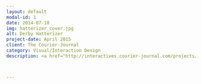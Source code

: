 ```yaml
---
layout: default
modal-id: 1
date: 2014-07-18
img: hatterizer_cover.jpg
alt: Derby Hatterizer
project-date: April 2015
client: The Courier-Journal
category: Visual/Interaction Design
description: <a href="http://interactives.courier-journal.com/projects/derby-hatterizer/" target="_blank">See the live project!</a></br><div class = "portfolio-desc"><h3>Concept Overview</h3><p>The Derby Hatterizer is a web app that maximizes the fashion frenzy in Louisville surrounding the Kentucky Derby. It allows users to take/upload their photos and digitally place a Kentucky Derby hat on their heads, or even design their own. The user can then share their final image on social media.</p><h3>Challenge</h3><p>Stakeholders at the Courier-Journal wanted to provide a unique Kentucky Derby-themed digital experience for the online subscribers. The goal was to generate social engagement by having users participate in using a digital product and sharing the result on social media.  We would measure success of the project based on unique visitors to the interactive project as well as generated social engagement (Facebook shares) from our younger online subscribers.</p><img src="../img/portfolio/hatterizer_persona.jpg" class="img-responsive img-centered" alt"Persona"><h3>Process</h3><h4>Brainstorm</h4><p>I co-lead brainstorming sessions with stakeholders to come up with ideas about what sort of product we could deliver. The initial thought was that we could create a simple website that allowed the users to decorate cartoon-stylized horses. I quickly created a mockup of such a product but after some initial user testing (based on opinion of the concept alone), the result wasn’t as engaging as we initially thought. Polled potential users couldn’t see themselves spending time decorating a cartoon horse and sharing the images with their friends. Back to the drawing board.</p><img src="../img/portfolio/hatterizer_horse.jpg" class="img-responsive img-centered" alt"Original Horse Idea"><p>I then had the thought that, perhaps, if the interactive was a bit more user-centric, we could increase engagement and promote social interaction. Perhaps, instead of designing and decorating horses, the user could upload a photo of themselves and design their own Kentucky Derby hat? We discussed the idea in another brainstorming session and the idea ended up running parallel to an idea of one of the primary stakeholders - and thus the Derby Hatterizer was born.</p><h4>Competitive Analysis</h4><p>I did a little bit of digging to see if anyone else had produced a similar product. I did this to see if there would be any overlap in the product that we were creating. I also wanted to see what is successful about similar projects and to see if I could learn from any pitfalls in the competitor’s project. In this case the Indy Star had previously produced a similar interactive featuring the Indiana Colt’s quarterback’s neck-beard, or, “Neard". Screen capture below:</p><p><img src="../img/portfolio/hatterizer_neard.jpg" class="img-responsive img-centered" alt"IndyStar Neard Interactive">From this analysis I was able to see that once the user went through the process of uploading their photo and placing the beard on their face, in order to share their photo they were required to download the image to their local drive and the manually upload to Facebook. This was simply too bulky and added too many stress points on the user. I knew going forward in the design of our interactive the process of taking/uploading the image and sharing to social media had to be more streamlined.</p><h4>Sketch/Task Flow</h4><p>Coming out of the brainstorm sessions we knew we wanted to have a mobile and desktop experience, so I created a series of sketches to get a feel for the layout and overall UX of the interactive.</p><p>Since the stakeholders decided that they wanted to focus on the desktop version of the interactive and then complete the mobile version after the desktop was completed, I decided that I would design the desktop version for a screen size of 1024x768. This ensured that if time didn't allow for the mobile version we would at least be able to have the interactive viewed on tablet as well as desktop.</p><img src="../img/portfolio/hatterizer_sketch.jpg" class="img-responsive img-centered" alt"Hatterizer Sketches"><img src="../img/portfolio/hatterizer_taskflow.jpg" class="img-responsive img-centered" alt"Hatterizer Task Flow"></p><h4>Hi-Fi Mock up</h4><p>I created high-fidelity mockups at several key interaction points. Our developer then started coding the interactive based on our discussions of usability, the low fidelity wireframes and these higher fidelity mockups. I would have preferred that we create lower fidelity prototypes and completed task analysis usability testing, however, time constraints did not allow it.</p></p><img src="../img/portfolio/hatterizer_hi-fi_01.jpg" class="img-responsive img-centered" alt"Hatterizer Hi-Fi 01"><img src="../img/portfolio/hatterizer_hi-fi_02.jpg" class="img-responsive img-centered" alt"Hatterizer Hi-Fi 02"><img src="../img/portfolio/hatterizer_hi-fi_03.jpg" class="img-responsive img-centered" alt"Hatterizer Hi-Fi 03"><img src="../img/portfolio/hatterizer_hi-fi_04.jpg" class="img-responsive img-centered" alt"Hatterizer Hi-Fi 04"> <p>I also created a high fidelity interactive mockup using inVision so the Courier-Journal advertising department could show potential sponsors.</p><p> <a href="http://invis.io/HB33BJ6UY" target="_blank"> See the interactive mockup.</a></p> <h4>Usability Testing</h4><p>After the high fidelity prototype was completed (basically a Beta version of the project), I was then able to complete a few unmoderated usability tests.</p><h4>Revisions and Launch</h4><p>I presented the stakeholders with some of the findings from the usability testing and proposed alterations to the digital product. I then took the key insights from the usability testing and implemented some changes within the product. Notably I clarified some of the iconography and made a few adjustments to how the user manipulated the hat objects. Once the major revisions were made to stakeholders’ acceptance we launched the product.</p><p>Due to time constraints and other projects that the Courier-Journal wanted to launch for the Kentucky Derby coverage, the stakeholders opted to forego the mobile version.</p><h3>Results</h3><p>The product received over 1500 unique views to the page. There were numerous submissions to the CJ curated gallery, and many Facebook shares. Overall a successful project&#59; however, I regret not pushing the for a mobile-first development of this project. Many users approached me about the product and mentioned that they were trying to use the product from their phone and mentioned difficulties using the interactive from their mobile device. Going forward I will both be thinking of, and encouraging a mobile-first implementation on our digital products.</p></div>



---
```

